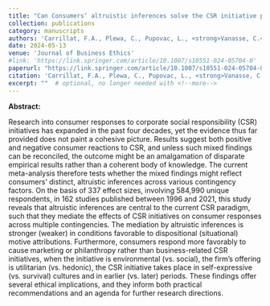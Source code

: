 ```yaml
---
title: "Can Consumers’ altruistic inferences solve the CSR initiative puzzle? A Meta-analytic investigation"
collection: publications
category: manuscripts
authors: 'Carrillat, F.A., Plewa, C., Pupovac, L., <strong>Vanasse, C.</strong>, Willmott, T., Legoux, R., Napolova, E.'
date: 2024-05-13
venue: 'Journal of Business Ethics'
#link: 'https://link.springer.com/article/10.1007/s10551-024-05704-0'
paperurl: "https://link.springer.com/article/10.1007/s10551-024-05704-0"
citation: 'Carrillat, F.A., Plewa, C., Pupovac, L., <strong>Vanasse, C.</strong>, Willmott, T., Legoux, R., Napolova, E. (2024). "Can Consumers’ altruistic inferences solve the CSR initiative puzzle? A Meta-analytic investigation." <i>Journal of Business Ethics</i>.'
excerpt: ""  # optional, no longer needed with <!--more-->
---
```


<!--more-->

<strong>Abstract:</strong>  

Research into consumer responses to corporate social responsibility (CSR) initiatives has expanded in the past four decades, yet the evidence thus far provided does not paint a cohesive picture. Results suggest both positive and negative consumer reactions to CSR, and unless such mixed findings can be reconciled, the outcome might be an amalgamation of disparate empirical results rather than a coherent body of knowledge. The current meta-analysis therefore tests whether the mixed findings might reflect consumers’ distinct, altruistic inferences across various contingency factors. On the basis of 337 effect sizes, involving 584,990 unique respondents, in 162 studies published between 1996 and 2021, this study reveals that altruistic inferences are central to the current CSR paradigm, such that they mediate the effects of CSR initiatives on consumer responses across multiple contingencies. The mediation by altruistic inferences is stronger (weaker) in conditions favorable to dispositional (situational) motive attributions. Furthermore, consumers respond more favorably to cause marketing or philanthropy rather than business-related CSR initiatives, when the initiative is environmental (vs. social), the firm’s offering is utilitarian (vs. hedonic), the CSR initiative takes place in self-expressive (vs. survival) cultures and in earlier (vs. later) periods. These findings offer several ethical implications, and they inform both practical recommendations and an agenda for further research directions.


